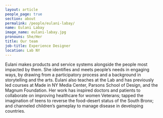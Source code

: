 ```yaml
---
layout: article
people_page: true
section: about
permalink: /people/eulani-labay/
name: Eulani Labay
image_name: eulani-labay.jpg
pronouns: She/Her
title: Our team
job-title: Experience Designer
location: Lab NY
---
```


Eulani makes products and service systems alongside the people most impacted by them. She identifies and meets people’s needs in engaging ways, by drawing from a participatory process and a background in storytelling and the arts. Eulani also teaches at the Lab and has previously led courses at Made in NY Media Center, Parsons School of Design, and the Magnum Foundation. Her work has inspired doctors and patients to collaborate on improving healthcare for women Veterans; tapped the imagination of teens to reverse the food-desert status of the South Bronx; and channeled children’s gameplay to manage disease in developing countries.
